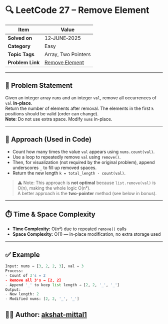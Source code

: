 # 🔍 LeetCode 27 – Remove Element

| Item            | Value                                                   |
|-----------------|---------------------------------------------------------|
| **Solved on**   | 12‑JUNE‑2025                                            |
| **Category**    | Easy                                                    |
| **Topic Tags**  | Array, Two Pointers                                     |
| **Problem Link**| [Remove Element](https://leetcode.com/problems/remove-element/) |

---

## 📄 Problem Statement

Given an integer array `nums` and an integer `val`, remove all occurrences of `val` **in-place**.  
Return the number of elements after removal. The elements in the first `k` positions should be valid (order can change).  
**Note**: Do not use extra space. Modify `nums` in-place.

---

## 🧠 Approach (Used in Code)

- Count how many times the value `val` appears using `nums.count(val)`.
- Use a loop to repeatedly remove `val` using `remove()`.
- Then, for visualization (not required by the original problem), append underscores `_` to fill up removed spaces.
- Return the new length `k = total_length - count(val)`.

> ⚠️ Note: This approach is **not optimal** because `list.remove(val)` is O(n), making the whole logic O(n²).  
> A better approach is the **two-pointer** method (see below in bonus).

---

## ⏱️ Time & Space Complexity

- **Time Complexity:** O(n²) due to repeated `remove()` calls  
- **Space Complexity:** O(1) — in-place modification, no extra storage used

---

## ✅ Example

```python
Input: nums = [3, 2, 2, 3], val = 3
Process:
- Count of 3's = 2
- Remove all 3's → [2, 2]
- Append '_' to keep list length → [2, 2, '_', '_']
Output:
- New length: 2
- Modified nums: [2, 2, '_', '_']
```

##  👨‍💻 Author: [akshat-mittal1](https://github.com/akshat-mittal1)
